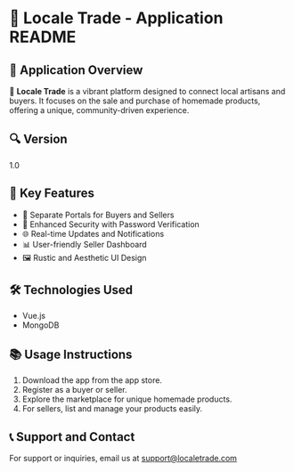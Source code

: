 # 🌿 Locale Trade - Application README

## 🌟 Application Overview
🌱 **Locale Trade** is a vibrant platform designed to connect local artisans and buyers. It focuses on the sale and purchase of homemade products, offering a unique, community-driven experience.

## 🔍 Version
1.0

## 🚀 Key Features
- 👥 Separate Portals for Buyers and Sellers
- 🔐 Enhanced Security with Password Verification
- 🌐 Real-time Updates and Notifications
- 📊 User-friendly Seller Dashboard
- 🖼️ Rustic and Aesthetic UI Design

## 🛠️ Technologies Used
- Vue.js
- MongoDB

## 📚 Usage Instructions
1. Download the app from the app store.
2. Register as a buyer or seller.
3. Explore the marketplace for unique homemade products.
4. For sellers, list and manage your products easily.

## 📞 Support and Contact
For support or inquiries, email us at [support@localetrade.com](mailto:support@localetrade.com)
